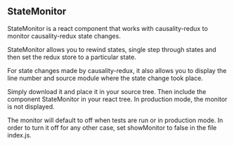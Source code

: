 ## StateMonitor

StateMonitor is a react component that works with causality-redux to monitor causality-redux state changes.

StateMonitor allows you to rewind states, single step through states and then set the redux store to a particular state.

For state changes made by causality-redux, it also allows you to display the line number and source module where the state change took place.

Simply download it and place it in your source tree. Then include the component StateMonitor in your react tree. In production mode, the monitor is not displayed.

The monitor will default to off when tests are run or in production mode. In order to turn it off for any other case, set showMonitor to false in the file index.js.